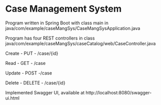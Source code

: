 # Case Management System


Program written in Spring Boot with class main in
java/com/example/caseMangSys/CaseMangSysApplication.java

Program has four REST controllers in class java/com/example/caseMangSys/caseCatalog/web/CaseController.java

Create - PUT - /case/{id}

Read - GET - /case

Update - POST -/case

Delete - DELETE - /case/{id}


Implemented Swagger UI, available at http://localhost:8080/swagger-ui.html
